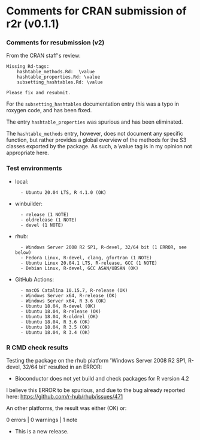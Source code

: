 # Comments for CRAN submission of r2r (v0.1.1)

### Comments for resubmission (v2)

From the CRAN staff's review:
	
	Missing Rd-tags:
		hashtable_methods.Rd:  \value
		hashtable_properties.Rd: \value
		subsetting_hashtables.Rd: \value
	
	Please fix and resubmit.
	
For the `subsetting_hashtables` documentation entry this was a typo in 
roxygen code, and has been fixed.

The entry `hashtable_properties` was spurious and has been eliminated.

The `hashtable_methods` entry, however, does not document any specific function,
but rather provides a global overview of the methods for the S3 classes exported
by the package. As such, a \\value tag is in my opinion not appropriate here.


### Test environments
* local: 

        - Ubuntu 20.04 LTS, R 4.1.0 (OK)
* winbuilder:

        - release (1 NOTE)
        - oldrelease (1 NOTE)
        - devel (1 NOTE)
* rhub: 

        - Windows Server 2008 R2 SP1, R-devel, 32/64 bit (1 ERROR, see below)
        - Fedora Linux, R-devel, clang, gfortran (1 NOTE)
        - Ubuntu Linux 20.04.1 LTS, R-release, GCC (1 NOTE)
        - Debian Linux, R-devel, GCC ASAN/UBSAN (OK)
* GitHub Actions:

        - macOS Catalina 10.15.7, R-release (OK)
        - Windows Server x64, R-release (OK)
        - Windows Server x64, R 3.6 (OK)
        - Ubuntu 18.04, R-devel (OK)
        - Ubuntu 18.04, R-release (OK)
        - Ubuntu 18.04, R-oldrel (OK)
        - Ubuntu 18.04, R 3.6 (OK)
        - Ubuntu 18.04, R 3.5 (OK)
        - Ubuntu 18.04, R 3.4 (OK)

### R CMD check results

Testing the package on the rhub platform 'Windows Server 2008 R2 SP1, R-devel, 32/64 bit' resulted in an ERROR:
* Bioconductor does not yet build and check packages for R version 4.2

I believe this ERROR to be spurious, and due to the bug already reported here:
https://github.com/r-hub/rhub/issues/471

An other platforms, the result was either (OK) or:

0 errors | 0 warnings | 1 note

* This is a new release.
